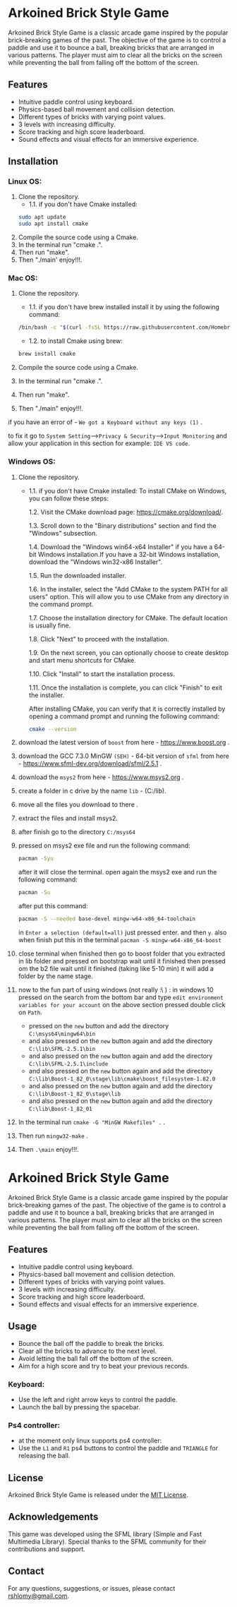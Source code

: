 # Arkoined Brick Style Game

Arkoined Brick Style Game is a classic arcade game inspired by the popular brick-breaking games of the past. The objective of the game is to control a paddle and use it to bounce a ball, breaking bricks that are arranged in various patterns. The player must aim to clear all the bricks on the screen while preventing the ball from falling off the bottom of the screen.

## Features

- Intuitive paddle control using keyboard.
- Physics-based ball movement and collision detection.
- Different types of bricks with varying point values.
- 3 levels with increasing difficulty.
- Score tracking and high score leaderboard.
- Sound effects and visual effects for an immersive experience.

## Installation

### Linux OS:
1. Clone the repository.
    * 1.1. if you don't have Cmake installed:
    ```sh
    sudo apt update
    sudo apt install cmake
    ```
2. Compile the source code using a Cmake.
3. In the terminal run "cmake .".
4. Then run "make".
5. Then "./main' enjoy!!!.

### Mac OS:
1. Clone the repository.
    * 1.1. if you don't have brew installed install it by using the following command:
     ```sh
    /bin/bash -c "$(curl -fsSL https://raw.githubusercontent.com/Homebrew/install/HEAD/install.sh)"
    ```
    * 1.2. to install Cmake using brew:
     ```sh
    brew install cmake
    ```
    
2. Compile the source code using a Cmake.
3. In the terminal run "cmake .".
4. Then run "make".
5. Then "./main" enjoy!!!.

if you have an error of - `We got a Keyboard without any keys (1)` .

to fix it go to `System Setting`-->`Privacy & Security`-->`Input Monitoring` and allow your application in this section for example: `IDE VS code`.

### Windows OS:
1. Clone the repository.
    * 1.1. if you don't have Cmake installed:
    To install CMake on Windows, you can follow these steps:

        1.2. Visit the CMake download page: https://cmake.org/download/.

        1.3. Scroll down to the "Binary distributions" section and find the "Windows" subsection.

        1.4. Download the "Windows win64-x64 Installer" if you have a 64-bit Windows installation.If you have a 32-bit Windows installation, download the "Windows win32-x86 Installer".

        1.5. Run the downloaded installer.

        1.6. In the installer, select the "Add CMake to the system PATH for all users" option. This will allow you to use CMake from any directory in the command prompt.

        1.7. Choose the installation directory for CMake. The default location is usually fine.

        1.8. Click "Next" to proceed with the installation.
        
        1.9. On the next screen, you can optionally choose to create desktop and start menu shortcuts for CMake.

        1.10. Click "Install" to start the installation process.

        1.11. Once the installation is complete, you can click "Finish" to exit the installer.

        After installing CMake, you can verify that it is correctly installed by opening a command prompt and running the following command:
        ```sh
        cmake --version
        ```
2. download the latest version of `boost` from here - https://www.boost.org .
3. download the GCC 7.3.0 MinGW `(SEH)` - 64-bit version of `sfml` from here - https://www.sfml-dev.org/download/sfml/2.5.1 .
4. download the `msys2` from here - https://www.msys2.org .
5. create a folder in c drive by the name `lib` - (C:/lib).
6. move all the files you download to there .
7. extract the files and install msys2.
8. after finish go to the directory `C:/msys64`
9. pressed on msys2 exe file and run the following command:
    ```sh
    pacman -Syu
    ```
    after it will close the terminal. open again the msys2 exe and run the following command:
    ```sh
    pacman -Su
    ``` 
    after put this command:
    ```sh
    pacman -S --needed base-devel mingw-w64-x86_64-toolchain
     ```
    in `Enter a selection (default=all)` just pressed enter.
    and then `y`.
    also when finish put this in the terminal `pacman -S mingw-w64-x86_64-boost`
10. close terminal when finished then go to boost folder that you extracted in lib folder and pressed on bootstrap wait until it finished
    then pressed om the b2 file wait until it finished (taking like 5-10 min) it will add a folder by the name stage.
 
11. now to the fun part of using windows (not really :\ ) :
    in windows 10 pressed on the search from the bottom bar and type `edit environment variables for your account`
    on the above section pressed double click on `Path`.
    - pressed on the `new` button and add the directory `C:\msys64\mingw64\bin`
    - and also pressed on the `new` button again and add the directory `C:\lib\SFML-2.5.1\bin`
    - and also pressed on the `new` button again and add the directory `C:\lib\SFML-2.5.1\include`
    - and also pressed on the `new` button again and add the directory `C:\lib\Boost-1_82_0\stage\lib\cmake\boost_filesystem-1.82.0`
    - and also pressed on the `new` button again and add the directory `C:\lib\Boost-1_82_0\stage\lib`
    - and also pressed on the `new` button again and add the directory `C:\lib\Boost-1_82_01`
12. In the terminal run `cmake -G "MinGW Makefiles" .` .
13. Then run `mingw32-make` .
14. Then `.\main` enjoy!!!.

# Arkoined Brick Style Game

Arkoined Brick Style Game is a classic arcade game inspired by the popular brick-breaking games of the past. The objective of the game is to control a paddle and use it to bounce a ball, breaking bricks that are arranged in various patterns. The player must aim to clear all the bricks on the screen while preventing the ball from falling off the bottom of the screen.

## Features

- Intuitive paddle control using keyboard.
- Physics-based ball movement and collision detection.
- Different types of bricks with varying point values.
- 3 levels with increasing difficulty.
- Score tracking and high score leaderboard.
- Sound effects and visual effects for an immersive experience.

## Usage
- Bounce the ball off the paddle to break the bricks.
- Clear all the bricks to advance to the next level.
- Avoid letting the ball fall off the bottom of the screen.
- Aim for a high score and try to beat your previous records.

### Keyboard:
- Use the left and right arrow keys to control the paddle.
- Launch the ball by pressing the spacebar.
### Ps4 controller:
- at the moment only linux supports ps4 controller:
- Use the `L1` and `R1` ps4 buttons to control the paddle and `TRIANGLE` for releasing the ball.


## License

Arkoined Brick Style Game is released under the [MIT License](LICENSE).

## Acknowledgements

This game was developed using the SFML library (Simple and Fast Multimedia Library). Special thanks to the SFML community for their contributions and support.

## Contact

For any questions, suggestions, or issues, please contact rshlomy@gmail.com.

